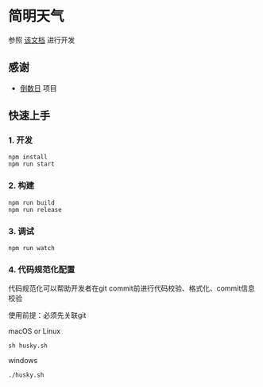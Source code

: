 # 简明天气
参照 [该文档](https://iot.mi.com/vela/quickapp) 进行开发

## 感谢
- [倒数日](https://github.com/sf-yuzifu/daymatter) 项目

## 快速上手

### 1. 开发

```
npm install
npm run start
```

### 2. 构建

```
npm run build
npm run release
```

### 3. 调试

```
npm run watch
```
### 4. 代码规范化配置
代码规范化可以帮助开发者在git commit前进行代码校验、格式化、commit信息校验

使用前提：必须先关联git

macOS or Linux
```
sh husky.sh
```

windows
```
./husky.sh
```

